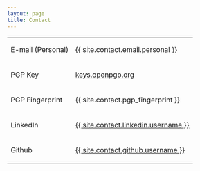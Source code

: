 ```yaml
---
layout: page
title: Contact
---
```


<table>
  <tr>
    <td class="contact-type"><p> E-mail (Personal) </p></td>
    <td class="contact-field"><p> {{ site.contact.email.personal }} </p></td>
  </tr>
  <tr>
    <td class="contact-type"><p> PGP Key </p></td>
    <td class="contact-field"><p><a href="{{ site.contact.pgp_key.link }}"> keys.openpgp.org </a></p></td>
  </tr>
  <tr>
    <td class="contact-type"><p> PGP Fingerprint </p></td>
    <td class="contact-field"><p> {{ site.contact.pgp_fingerprint }} </p></td>
  </tr>
  <tr>
    <td class="contact-type"><p> LinkedIn </p></td>
    <td class="contact-field"><p><a href="{{ site.contact.linkedin.link }}">{{ site.contact.linkedin.username }}</a></p></td>
  </tr>
  <tr>
    <td class="contact-type"><p> Github </p></td>
    <td class="contact-field"><p><a href="{{ site.contact.github.link }}">{{ site.contact.github.username }}</a></p></td>
  </tr>
 </table>